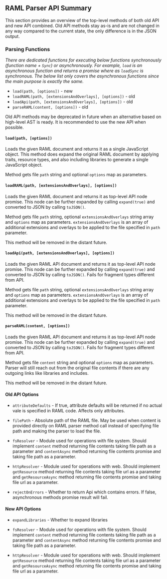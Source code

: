 ## RAML Parser API Summary

This section provides an overview of the top-level methods of both old API and new API combined. Old API methods stay as-is and are not changed in any way compared to the current state, the only difference is in the JSON output.

### Parsing Functions

_There are dedicated functions for executing below functions synchronously (function name + `Sync`) or asynchronously. For example, `load` is an asynchronous function and returns a promise where as `loadSync` is synchronous. The below list only covers the asynchronous functions since the main purpose is exactly the same._

- `load(path, [options])` - new
- `loadRAML(path, [extensionsAndOverlays], [options])` - old
- `loadApi(path, [extensionsAndOverlays], [options])` - old
- `parseRAML(content, [options])` - old

Old API methods may be deprecated in future when an alternative based on high-level AST is ready. It is recommended to use the new API when possible.

#### `load(path, [options])`

Loads the given RAML document and returns it as a single JavaScript object. This method does expand the original RAML document by applying traits, resource types, and also including libraries to generate a single JavaScript object.

Method gets file `path` string and optional `options` map as parameters.

#### `loadRAML(path, [extensionsAndOverlays], [options])`

Loads the given RAML document and returns it as top-level API node promise. This node can be further expanded by calling `expand(true)` and converted to JSON by calling `toJSON()`.

Method gets file `path` string, optional `extensionsAndOverlays` string array and `options` map as parameters. `extensionsAndOverlays` is an array of additional extensions and overlays to be applied to the file specified in `path` parameter.

This method will be removed in the distant future.

#### `loadApi(path, [extensionsAndOverlays], [options])`

Loads the given RAML API document and returns it as top-level API node promise. This node can be further expanded by calling `expand(true)` and converted to JSON by calling `toJSON()`. Fails for fragment types different from API.

Method gets file `path` string, optional `extensionsAndOverlays` string array and `options` map as parameters. `extensionsAndOverlays` is an array of additional extensions and overlays to be applied to the file specified in `path` parameter.

This method will be removed in the distant future.

#### `parseRAML(content, [options])`

Loads the given RAML API document and returns it as top-level API node promise. This node can be further expanded by calling `expand(true)` and converted to JSON by calling `toJSON()`. Fails for fragment types different from API.

Method gets file `content` string and optional `options` map as parameters. Parser will still reach out from the original file contents if there are any outgoing links like libraries and includes.

This method will be removed in the distant future.

#### Old API Options

* `attributeDefaults` - If true, attribute defaults will be returned if no actual vale is specified in RAML code. Affects only attributes.

* `filePath` - Absolute path of the RAML file. May be used when content is provided directly on RAML parser method call instead of specifying file path and making the parser to load the file.

* `fsResolver` - Module used for operations with file system. Should implement `content` method returning file contents taking file path as a parameter and `contentAsync` method returning file contents promise and taking file path as a parameter.

* `httpResolver` - Module used for operations with web. Should implement `getResource` method returning file contents taking file url as a parameter and `getResourceAsync` method returning file contents promise and taking file url as a parameter.

* `rejectOnErrors` - Whether to return Api which contains errors. If false, asynchronous methods promise result will fail.


#### New API Options

* `expandLibraries` - Whether to expand libraries

* `fsResolver` - Module used for operations with file system. Should implement `content` method returning file contents taking file path as a parameter and `contentAsync` method returning file contents promise and taking file path as a parameter.

* `httpResolver` - Module used for operations with web. Should implement `getResource` method returning file contents taking file url as a parameter and `getResourceAsync` method returning file contents promise and taking file url as a parameter.
